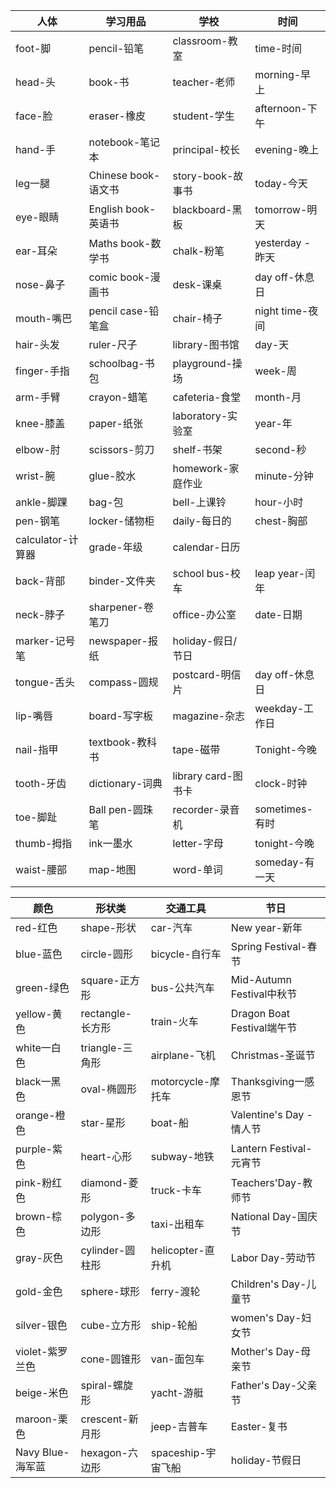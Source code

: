 |人体|学习用品|学校|时间|
| ----- | ---- | ---- | ---- |
|foot-脚|pencil-铅笔|classroom-教室|time-时间|
|head-头|book-书|teacher-老师|morning-早上|
|face-脸|eraser-橡皮|student-学生|afternoon-下午|
|hand-手|notebook-笔记本|principal-校长|evening-晚上|
|leg一腿|Chinese book-语文书|story-book-故事书|today-今天|
|eye-眼睛|English book-英语书|blackboard-黑板|tomorrow-明天|
|ear-耳朵|Maths book-数学书|chalk-粉笔|yesterday -昨天|
|nose-鼻子|comic book-漫画书|desk-课桌|day off-休息日|
|mouth-嘴巴|pencil case-铅笔盒|chair-椅子|night time-夜间|
|hair-头发|ruler-尺子|library-图书馆|day-天|
|finger-手指|schoolbag-书包|playground-操场|week-周|
|arm-手臂|crayon-蜡笔|cafeteria-食堂|month-月|
|knee-膝盖|paper-纸张|laboratory-实验室|year-年|
|elbow-肘|scissors-剪刀|shelf-书架|second-秒|
|wrist-腕|glue-胶水|homework-家庭作业|minute-分钟|
|ankle-脚踝|bag-包|bell-上课铃|hour-小时|shoulder-肩膀|
|pen-钢笔|locker-储物柜|daily-每日的|chest-胸部|
|calculator-计算器|grade-年级|calendar-日历|
|back-背部|binder-文件夹|school bus-校车|leap year-闰年|
|neck-脖子|sharpener-卷笔刀|office-办公室|date-日期|body -身体|
|marker-记号笔|newspaper-报纸|holiday-假日/节日|
|tongue-舌头|compass-圆规|postcard-明信片|day off-休息日|
|lip-嘴唇|board-写字板|magazine-杂志|weekday-工作日|
|nail-指甲|textbook-教科书|tape-磁带|Tonight-今晚|
|tooth-牙齿|dictionary-词典|library card-图书卡|clock-时钟|
|toe-脚趾|Ball pen-圆珠笔|recorder-录音机|sometimes-有时|
|thumb-拇指|ink一墨水|letter-字母|tonight-今晚|
|waist-腰部|map-地图|word-单词|someday-有一天|

|颜色|形状类|交通工具|节日|
| ----- | ---- | ---- | ---- |
|red-红色|shape-形状|car-汽车|New year-新年
|blue-蓝色|circle-圆形|bicycle-自行车|Spring Festival-春节
|green-绿色|square-正方形|bus-公共汽车|Mid-Autumn Festival中秋节
|yellow-黄色|rectangle-长方形|train-火车|Dragon Boat Festival端午节
|white一白色|triangle-三角形|airplane-飞机|Christmas-圣诞节
|black一黑色|oval-椭圆形|motorcycle-摩托车|Thanksgiving一感恩节
|orange-橙色|star-星形|boat-船|Valentine's Day -情人节
|purple-紫色|heart-心形|subway-地铁|Lantern Festival-元宵节
|pink-粉红色|diamond-菱形|truck-卡车|Teachers'Day-教师节
|brown-棕色|polygon-多边形|taxi-出租车|National Day-国庆节
|gray-灰色|cylinder-圆柱形|helicopter-直升机|Labor Day-劳动节
|gold-金色|sphere-球形|ferry-渡轮|Children's Day-儿童节
|silver-银色|cube-立方形|ship-轮船|women's Day-妇女节
|violet-紫罗兰色|cone-圆锥形|van-面包车|Mother's Day-母亲节
|beige-米色|spiral-螺旋形|yacht-游艇|Father's Day-父亲节
|maroon-栗色|crescent-新月形|jeep-吉普车|Easter-复书
|Navy Blue-海军蓝|hexagon-六边形|spaceship-宇宙飞船|holiday-节假日
